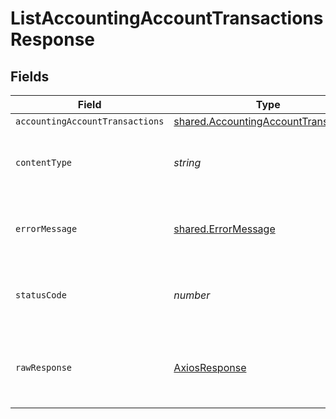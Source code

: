 # ListAccountingAccountTransactionsResponse


## Fields

| Field                                                                                               | Type                                                                                                | Required                                                                                            | Description                                                                                         |
| --------------------------------------------------------------------------------------------------- | --------------------------------------------------------------------------------------------------- | --------------------------------------------------------------------------------------------------- | --------------------------------------------------------------------------------------------------- |
| `accountingAccountTransactions`                                                                     | [shared.AccountingAccountTransactions](../../../sdk/models/shared/accountingaccounttransactions.md) | :heavy_minus_sign:                                                                                  | Success                                                                                             |
| `contentType`                                                                                       | *string*                                                                                            | :heavy_check_mark:                                                                                  | HTTP response content type for this operation                                                       |
| `errorMessage`                                                                                      | [shared.ErrorMessage](../../../sdk/models/shared/errormessage.md)                                   | :heavy_minus_sign:                                                                                  | Your `query` parameter was not correctly formed                                                     |
| `statusCode`                                                                                        | *number*                                                                                            | :heavy_check_mark:                                                                                  | HTTP response status code for this operation                                                        |
| `rawResponse`                                                                                       | [AxiosResponse](https://axios-http.com/docs/res_schema)                                             | :heavy_check_mark:                                                                                  | Raw HTTP response; suitable for custom response parsing                                             |
